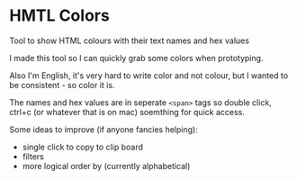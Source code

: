 # HMTL Colors
Tool to show HTML colours with their text names and hex values

I  made this tool so I can quickly grab some colors when prototyping.
	
Also I'm English, it's very hard to write color and not colour, but I wanted to be consistent - so color it is.

The names and hex values are in seperate `<span>` tags so double click, ctrl+c (or whatever that is on mac) soemthing for quick access.

Some ideas to improve (if anyone fancies helping):

* single click to copy to clip board
* filters
* more logical order by (currently alphabetical)
